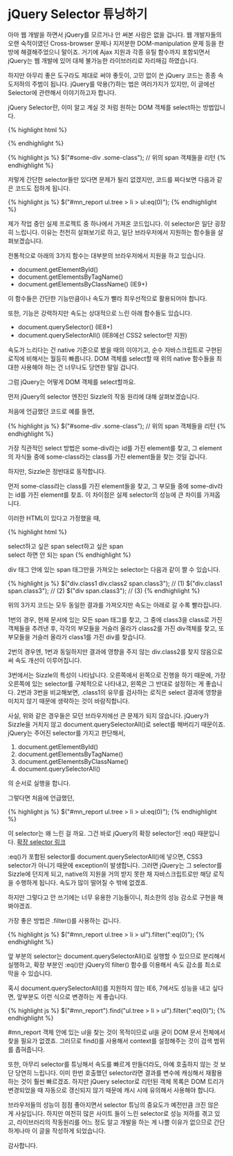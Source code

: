 # jQuery Selector 튜닝하기

아마 웹 개발을 하면서 jQuery를 모르거나 안 써본 사람은 없을 겁니다. 웹 개발자들의 오랜 숙적이였던 Cross-browser 문제나 지저분한 DOM-manipulation 문제 등을 한방에 해결해주었으니 말이죠. 거기에 Ajax 지원과 각종 유틸 함수까지 포함되면서 jQuery는 웹 개발에 있어 대체 불가능한 라이브러리로 자리매김 하였습니다.

하지만 아무리 좋은 도구라도 제대로 써야 좋듯이, 고민 없이 쓴 jQuery 코드는 종종 속도저하의 주범이 됩니다. jQuery를 악용(?)하는 법은 여러가지가 있지만, 이 글에선 Selector에 관련해서 이야기하고자 합니다.

jQuery Selector란, 이미 알고 계실 것 처럼 원하는 DOM 객체를 select하는 방법입니다.

{% highlight html %}
<div id="some-div">
	<span class="some-class"></span>
    <span class="some-class"></span>
</div>
{% endhighlight %}

{% highlight js %}
$("#some-div .some-class");		// 위의 span 객체들을 리턴
{% endhighlight %}

저렇게 간단한 selector들만 있다면 문제가 될리 없겠지만, 코드를 짜다보면 다음과 같은 코드도 접하게 됩니다.

{% highlight js %}
$("#mn_report ul.tree > li > ul:eq(0)");
{% endhighlight %}

제가 작업 중인 실제 프로젝트 중 하나에서 가져온 코드입니다.
이 selector은 일단 굉장히 느립니다. 이유는 천천히 살펴보기로 하고, 일단 브라우저에서 지원하는 함수들을 살펴보겠습니다.

전통적으로 아래의 3가지 함수는 대부분의 브라우저에서 지원을 하고 있습니다.
- document.getElementById()
- document.getElementsByTagName()
- document.getElementsByClassName() (IE9+)

이 함수들은 간단한 기능만큼이나 속도가 빨라 최우선적으로 활용되어야 합니다.

또한, 기능은 강력하지만 속도는 상대적으로 느린 아래 함수들도 있습니다.
- document.querySelector() (IE8+)
- document.querySelectorAll() (IE8에선 CSS2 selector만 지원)

속도가 느리다는 건 native 기준으로 봤을 때의 이야기고, 순수 자바스크립트로 구현된 로직에 비해서는 월등히 빠릅니다. DOM 객체를 select할 때 위의 native 함수들을 최대한 사용해야 하는 건 너무나도 당연한 말일 겁니다.

그럼 jQuery는 어떻게 DOM 객체를 select할까요.

먼저 jQuery의 selector 엔진인 Sizzle의 작동 원리에 대해 살펴보겠습니다.

처음에 언급했던 코드로 예를 들면,

{% highlight js %}
$("#some-div .some-class");		// 위의 span 객체들을 리턴
{% endhighlight %}

가장 직관적인 select 방법은 some-div라는 id를 가진 element를 찾고, 그 element의 자식들 중에 some-class라는 class를 가진 element들을 찾는 것일 겁니다.

하지만, Sizzle은 정반대로 동작합니다.

먼저 some-class라는 class를 가진 element들을 찾고, 그 부모들 중에 some-div라는 id를 가진 element를 찾죠. 이 차이점은 실제 selector의 성능에 큰 차이를 가져옵니다.

이러한 HTML이 있다고 가정했을 때,

{% highlight html %}
<div class="class1">
	<div class="class2">
    	<span class="class3">select하고 싶은 span</span>
        <span class="class3">select하고 싶은 span</span>
    </div>
</div>
<span class="class3">select 하면 안 되는 span</span>
{% endhighlight %}

div 태그 안에 있는 span 태그만을 가져오는 selector는 다음과 같이 짤 수 있습니다.

{% highlight js %}
$("div.class1 div.class2 span.class3");		// (1)
$("div.class1 span.class3");		           // (2)
$("div span.class3");				          // (3)
{% endhighlight %}

위의 3가지 코드는 모두 동일한 결과를 가져오지만 속도는 아래로 갈 수록 빨라집니다.

1번의 경우,
현재 문서에 있는 모든 span 태그를 찾고, 그 중에 class3을 class로 가진 객체들을 추려낸 후, 각각의 부모들을 거슬러 올라가 class2를 가진 div객체를 찾고, 또 부모들을 거슬러 올라가 class1를 가진 div를 찾습니다.

2번의 경우엔,
1번과 동일하지만 결과에 영향을 주지 않는 div.class2를 찾지 않음으로써 속도 개선이 이루어집니다.

3번에서는 Sizzle의 특성이 나타납니다.
오른쪽에서 왼쪽으로 진행을 하기 때문에, 가장 오른쪽에 있는 selector를 구체적으로 나타내고, 왼쪽은 그 반대로 설정하는 게 좋습니다. 2번과 3번을 비교해보면, .class1의 유무를 검사하는 로직은 select 결과에 영향을 미치지 않기 때문에 생략하는 것이 바람직합니다.

사실, 위와 같은 경우들은 모던 브라우저에선 큰 문제가 되지 않습니다.
jQuery가 Sizzle을 거치지 않고 document.querySelectorAll()로 select를 해버리기 때문이죠. jQuery는 주어진 selector를 가지고 판단해서,

1. document.getElementById()
2. document.getElementsByTagName()
3. document.getElementsByClassName()
4. document.querySelectorAll()

의 순서로 실행을 합니다.

그렇다면 처음에 언급했던,

{% highlight js %}
$("#mn_report ul.tree > li > ul:eq(0)");
{% endhighlight %}

이 selector는 왜 느린 걸 까요.
그건 바로 jQuery의 확장 selector인 :eq() 때문입니다. [확장 selector 링크](https://api.jquery.com/category/selectors/jquery-selector-extensions/)

:eq()가 포함된 selector를 document.querySelectorAll()에 넣으면, CSS3 selector가 아니기 때문에 exception이 발생합니다. 그러면 jQuery는 그 selector를 Sizzle에 던지게 되고, native의 지원을 거의 받지 못한 채 자바스크립트로만 해당 로직을 수행하게 됩니다. 속도가 많이 떨어질 수 밖에 없겠죠.

하지만 그렇다고 안 쓰기에는 너무 유용한 기능들이니, 최소한의 성능 감소로 구현을 해봐야겠죠.

가장 좋은 방법은 .filter()를 사용하는 겁니다.

{% highlight js %}
$("#mn_report ul.tree > li > ul").filter(":eq(0)");
{% endhighlight %}

앞 부분의 selector는 document.querySelectorAll()로 실행할 수 있으므로 분리해서 실행하고, 확장 부분인 :eq()만 jQuery의 filter() 함수를 이용해서 속도 감소를 최소로 막을 수 있습니다.

혹시 document.querySelectorAll()를 지원하지 않는 IE6, 7에서도 성능을 내고 싶다면, 앞부분도 이런 식으로 변경하는 게 좋습니다.

{% highlight js %}
$("#mn_report").find("ul.tree > li > ul").filter(":eq(0)");
{% endhighlight %}

&#35;mn_report 객체 안에 있는 ul을 찾는 것이 목적이므로 ul을 굳이 DOM 문서 전체에서 찾을 필요가 없겠죠. 그러므로 find()를 사용해서 context를 설정해주는 것이 검색 범위를 좁혀줍니다.

또한, 아무리 selector를 튜닝해서 속도를 빠르게 만들더라도, 아예 호출하지 않는 것 보단 당연히 느립니다. 이미 한번 호출했던 selector라면 결과를 변수에 캐싱해서 재활용하는 것이 훨씬 빠르겠죠. 하지만 jQuery selector로 리턴된 객체 목록은 DOM 트리가 변경되었을 때 자동으로 갱신되지 않기 때문에 캐시 시에 유의해서 사용해야 합니다.

브라우저들의 성능이 점점 좋아지면서 selector 튜닝의 중요도가 예전만큼 크진 않은 게 사실입니다. 하지만 여전히 많은 사이트 들이 느린 selector로 성능 저하를 겪고 있고, 라이브러리의 작동원리를 어느 정도 알고 개발을 하는 게 나쁠 이유가 없으므로 간단하게나마 이 글을 작성하게 되었습니다.

감사합니다.